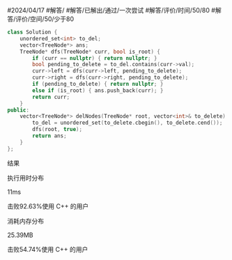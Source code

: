 #2024/04/17 #解答/ #解答/已解出/通过/一次尝试 #解答/评价/时间/50/80 #解答/评价/空间/50/少于80  

``` cpp
class Solution {
	unordered_set<int> to_del;
	vector<TreeNode*> ans;
	TreeNode* dfs(TreeNode* curr, bool is_root) {
		if (curr == nullptr) { return nullptr; }
		bool pending_to_delete = to_del.contains(curr->val);
		curr->left = dfs(curr->left, pending_to_delete);
		curr->right = dfs(curr->right, pending_to_delete);
		if (pending_to_delete) { return nullptr; }
		else if (is_root) { ans.push_back(curr); }
		return curr;
	}
public:
	vector<TreeNode*> delNodes(TreeNode* root, vector<int>& to_delete) {
		to_del = unordered_set(to_delete.cbegin(), to_delete.cend());
		dfs(root, true);
		return ans;
	}
};
```

结果

执行用时分布

11ms

击败92.63%使用 C++ 的用户

消耗内存分布

25.39MB

击败54.74%使用 C++ 的用户
